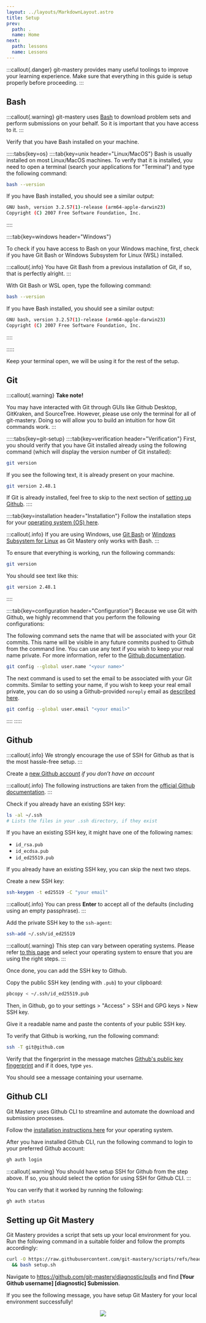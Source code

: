 ```yaml
---
layout: ../layouts/MarkdownLayout.astro
title: Setup
prev:
  path: .
  name: Home
next:
  path: lessons
  name: Lessons
---
```


:::callout{.danger}
git-mastery provides many useful toolings to improve your learning experience. Make sure that everything in this guide is setup properly before proceeding.
:::

## Bash

:::callout{.warning}
git-mastery uses [Bash](https://www.gnu.org/software/bash/) to download problem sets and perform submissions on your behalf. So it is important that you have access to it.
:::

Verify that you have Bash installed on your machine.

:::::tabs{key=os}
::::tab{key=unix header="Linux/MacOS"}
Bash is usually installed on most Linux/MacOS machines. To verify that it is installed, you need to open a terminal (search your applications for "Terminal") and type the following command:

```bash
bash --version
```

If you have Bash installed, you should see a similar output:

```bash
GNU bash, version 3.2.57(1)-release (arm64-apple-darwin23)
Copyright (C) 2007 Free Software Foundation, Inc.
```

::::

::::tab{key=windows header="Windows"}

To check if you have access to Bash on your Windows machine, first, check if you have Git Bash or Windows Subsystem for Linux (WSL) installed.

:::callout{.info}
You have Git Bash from a previous installation of Git, if so, that is perfectly alright.
:::

With Git Bash or WSL open, type the following command:

```bash
bash --version
```

If you have Bash installed, you should see a similar output:

```bash
GNU bash, version 3.2.57(1)-release (arm64-apple-darwin23)
Copyright (C) 2007 Free Software Foundation, Inc.
```

::::

:::::

Keep your terminal open, we will be using it for the rest of the setup.

## Git

:::callout{.warning}
**Take note!**

You may have interacted with Git through GUIs like Github Desktop, GitKraken, and SourceTree. However, please use only the terminal for all of git-mastery. Doing so will allow you to build an intuition for how Git commands work.
:::

:::::tabs{key=git-setup}
::::tab{key=verification header="Verification"}
First, you should verify that you have Git installed already using the following command (which will display the version number of Git installed):

```bash
git version
```

If you see the following text, it is already present on your machine.

```bash
git version 2.48.1
```

If Git is already installed, feel free to skip to the next section of [setting up Github](./learning-lab/setup#github).
::::

::::tab{key=installation header="Installation"}
Follow the installation steps for your [operating system (OS) here](https://git-scm.com/book/en/v2/Getting-Started-Installing-Git).

:::callout{.info}
If you are using Windows, use [Git Bash](https://git-scm.com/downloads) or [Windows Subsystem for Linux](https://learn.microsoft.com/en-us/windows/wsl/install) as Git Mastery only works with Bash.
:::

To ensure that everything is working, run the following commands:

```bash
git version
```

You should see text like this:

```bash
git version 2.48.1
```

::::

::::tab{key=configuration header="Configuration"}
Because we use Git with Github, we highly recommend that you perform the following configurations:

The following command sets the name that will be associated with your Git commits. This name will be visible in any future commits pushed to Github from the command line. You can use any text if you wish to keep your real name private. For more information, refer to the [Github documentation](https://docs.github.com/en/get-started/git-basics/setting-your-username-in-git).

```bash
git config --global user.name "<your name>"
```

The next command is used to set the email to be associated with your Git commits. Similar to setting your name, if you wish to keep your real email private, you can do so using a Github-provided `noreply` email as [described here](https://docs.github.com/en/account-and-profile/setting-up-and-managing-your-personal-account-on-github/managing-email-preferences/setting-your-commit-email-address#setting-your-commit-email-address-on-github).

```bash
git config --global user.email "<your email>"
```

::::
:::::

## Github

:::callout{.info}
We strongly encourage the use of SSH for Github as that is the most hassle-free setup.
:::

Create a [new Github account](https://docs.github.com/en/get-started/start-your-journey/creating-an-account-on-github) _if you don’t have an account_

:::callout{.info}
The following instructions are taken from the [official Github documentation](https://docs.github.com/en/authentication/connecting-to-github-with-ssh).
:::

Check if you already have an existing SSH key:

```bash
ls -al ~/.ssh
# Lists the files in your .ssh directory, if they exist
```

If you have an existing SSH key, it might have one of the following names:

- `id_rsa.pub`
- `id_ecdsa.pub`
- `id_ed25519.pub`

If you already have an existing SSH key, you can skip the next two steps.

Create a new SSH key:

```bash
ssh-keygen -t ed25519 -C "your email"
```

:::callout{.info}
You can press **Enter** to accept all of the defaults (including using an empty passphrase).
:::

Add the private SSH key to the `ssh-agent`:

```bash
ssh-add ~/.ssh/id_ed25519
```

:::callout{.warning}
This step can vary between operating systems. Please refer [to this page](https://docs.github.com/en/authentication/connecting-to-github-with-ssh/generating-a-new-ssh-key-and-adding-it-to-the-ssh-agent?platform=mac#adding-your-ssh-key-to-the-ssh-agent) and select your operating system to ensure that you are using the right steps.
:::

Once done, you can add the SSH key to Github.

Copy the public SSH key (ending with `.pub`) to your clipboard:

```bash
pbcopy < ~/.ssh/id_ed25519.pub
```

Then, in Github, go to your settings > "Access" > SSH and GPG keys > New SSH key.

Give it a readable name and paste the contents of your public SSH key.

To verify that Github is working, run the following command:

```bash
ssh -T git@github.com
```

Verify that the fingerprint in the message matches [Github's public key fingerprint](https://docs.github.com/en/authentication/keeping-your-account-and-data-secure/githubs-ssh-key-fingerprints) and if it does, type `yes`.

You should see a message containing your username.

## Github CLI

Git Mastery uses Github CLI to streamline and automate the download and submission processes.

Follow the [installation instructions here](https://github.com/cli/cli#installation) for your operating system.

After you have installed Github CLI, run the following command to login to your preferred Github account:

```bash
gh auth login
```

:::callout{.warning}
You should have setup SSH for Github from the step above. If so, you should select the option for using SSH for Github CLI.
:::

You can verify that it worked by running the following:

```bash
gh auth status
```

## Setting up Git Mastery

Git Mastery provides a script that sets up your local environment for you. Run the following command in a suitable folder and follow the prompts accordingly:

```bash
curl -O https://raw.githubusercontent.com/git-mastery/scripts/refs/heads/main/setup.sh \
  && bash setup.sh
```

Navigate to <https://github.com/git-mastery/diagnostic/pulls> and find **[Your Github username] [diagnostic] Submission**.

If you see the following message, you have setup Git Mastery for your local environment successfully!

<div style="text-align:center">
  <img src="success.png" />
</div>
